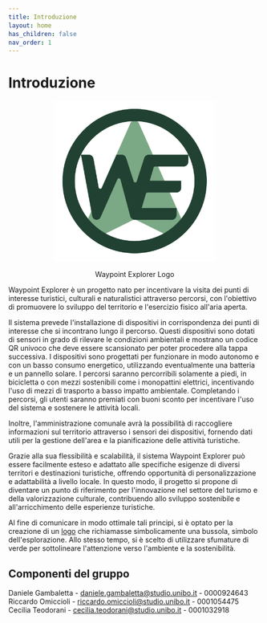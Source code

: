```yaml
---
title: Introduzione
layout: home
has_children: false
nav_order: 1
---
```


# Introduzione
<div align="center">
<img src="./img/logo.svg" alt="Waypoint Explorer Logo" style="width: 20rem" >
<p align="center" id="logo">Waypoint Explorer Logo</p>
</div>

Waypoint Explorer è un progetto nato per incentivare la visita dei punti di interesse turistici, culturali e naturalistici attraverso percorsi, con l'obiettivo di promuovere lo sviluppo del territorio e l'esercizio fisico all'aria aperta.

Il sistema prevede l'installazione di dispositivi in corrispondenza dei punti di interesse che si incontrano lungo il percorso. Questi dispositivi sono dotati di sensori in grado di rilevare le condizioni ambientali e mostrano un codice QR univoco che deve essere scansionato per poter procedere alla tappa successiva. I dispositivi sono progettati per funzionare in modo autonomo e con un basso consumo energetico, utilizzando eventualmente una batteria e un pannello solare. I percorsi saranno percorribili solamente a piedi, in bicicletta o con mezzi sostenibili come i monopattini elettrici, incentivando l'uso di mezzi di trasporto a basso impatto ambientale. Completando i percorsi, gli utenti saranno premiati con buoni sconto per incentivare l'uso del sistema e sostenere le attività locali.

Inoltre, l'amministrazione comunale avrà la possibilità di raccogliere informazioni sul territorio attraverso i sensori dei dispositivi, fornendo dati utili per la gestione dell'area e la pianificazione delle attività turistiche.

Grazie alla sua flessibilità e scalabilità, il sistema Waypoint Explorer può essere facilmente esteso e adattato alle specifiche esigenze di diversi territori e destinazioni turistiche, offrendo opportunità di personalizzazione e adattabilità a livello locale. In questo modo, il progetto si propone di diventare un punto di riferimento per l'innovazione nel settore del turismo e della valorizzazione culturale, contribuendo allo sviluppo sostenibile e all'arricchimento delle esperienze turistiche.

Al fine di comunicare in modo ottimale tali principi, si è optato per la creazione di un <a href="#logo">logo</a> che richiamasse simbolicamente una bussola, simbolo dell'esplorazione. Allo stesso tempo, si è scelto di utilizzare sfumature di verde per sottolineare l'attenzione verso l'ambiente e la sostenibilità.

## Componenti del gruppo
Daniele Gambaletta - <daniele.gambaletta@studio.unibo.it> - 0000924643\
Riccardo Omiccioli - <riccardo.omiccioli@studio.unibo.it> - 0001054475\
Cecilia Teodorani - <cecilia.teodorani@studio.unibo.it> - 0001032918
